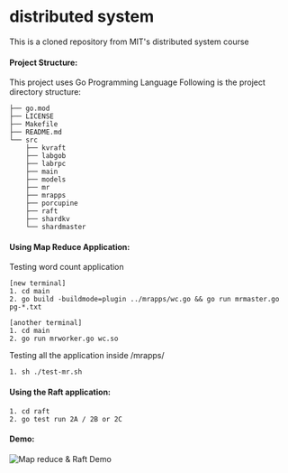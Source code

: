 # distributed system
This is a cloned repository from MIT's distributed system course

#### Project Structure:
This project uses Go Programming Language
Following is the project directory structure:
```
├── go.mod
├── LICENSE
├── Makefile
├── README.md
└── src
    ├── kvraft
    ├── labgob
    ├── labrpc
    ├── main
    ├── models
    ├── mr
    ├── mrapps
    ├── porcupine
    ├── raft
    ├── shardkv
    └── shardmaster
```
#### Using Map Reduce Application:

Testing word count application
    
    [new terminal]
    1. cd main
    2. go build -buildmode=plugin ../mrapps/wc.go && go run mrmaster.go pg-*.txt
    
    [another terminal]
    1. cd main
    2. go run mrworker.go wc.so
    
Testing all the application inside /mrapps/
    
    1. sh ./test-mr.sh

#### Using the Raft application:

    1. cd raft
    2. go test run 2A / 2B or 2C

#### Demo:

![Map reduce & Raft Demo](https://github.com/ddeka0/distributed-system/blob/master/demo-v0.1.gif)
    
